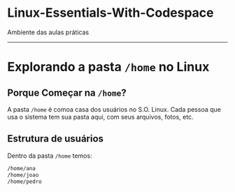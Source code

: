 # Linux-Essentials-With-Codespace
Ambiente das aulas práticas

---

# Explorando a pasta `/home` no Linux
## Porque Começar na `/home`?
A pasta `/home` é comoa casa dos usuários no S.O. Linux. Cada pessoa que usa o sistema tem sua pasta aqui, com seus arquivos, fotos, etc. 
## Estrutura de usuários
Dentro da pasta `/home` temos:
```bash
/home/ana
/home/joao
/home/pedro

